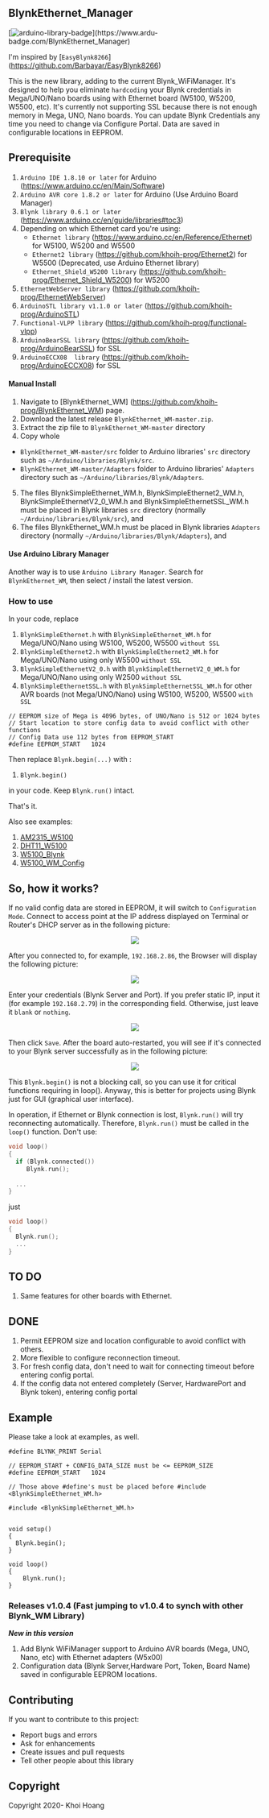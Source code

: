 ## BlynkEthernet_Manager

[![arduino-library-badge](https://www.ardu-badge.com/badge/BlynkEthernet_Manager.svg?)](https://www.ardu-badge.com/BlynkEthernet_Manager)

I'm inspired by [`EasyBlynk8266`] (https://github.com/Barbayar/EasyBlynk8266)

This is the new library, adding to the current Blynk_WiFiManager. It's designed to help you eliminate `hardcoding` your Blynk credentials in Mega/UNO/Nano boards using with Ethernet board (W5100, W5200, W5500, etc). It's currently not supporting SSL because there is not enough memory in Mega, UNO, Nano boards.
You can update Blynk Credentials any time you need to change via Configure Portal. Data are saved in configurable locations in EEPROM.

## Prerequisite
1. `Arduino IDE 1.8.10 or later` for Arduino (https://www.arduino.cc/en/Main/Software)
2. `Arduino AVR core 1.8.2 or later` for Arduino (Use Arduino Board Manager)
3. `Blynk library 0.6.1 or later` (https://www.arduino.cc/en/guide/libraries#toc3)
4. Depending on which Ethernet card you're using:
   - `Ethernet library` (https://www.arduino.cc/en/Reference/Ethernet) for W5100, W5200 and W5500
   - `Ethernet2 library` (https://github.com/khoih-prog/Ethernet2) for W5500 (Deprecated, use Arduino Ethernet library)
   - `Ethernet_Shield_W5200 library` (https://github.com/khoih-prog/Ethernet_Shield_W5200) for W5200
5. `EthernetWebServer library` (https://github.com/khoih-prog/EthernetWebServer)
6. `ArduinoSTL library v1.1.0 or later` (https://github.com/khoih-prog/ArduinoSTL)
7. `Functional-VLPP library` (https://github.com/khoih-prog/functional-vlpp)
8. `ArduinoBearSSL library` (https://github.com/khoih-prog/ArduinoBearSSL) for SSL
9. `ArduinoECCX08  library` (https://github.com/khoih-prog/ArduinoECCX08)  for SSL

#### Manual Install

1. Navigate to [BlynkEthernet_WM] (https://github.com/khoih-prog/BlynkEthernet_WM) page.
2. Download the latest release `BlynkEthernet_WM-master.zip`.
3. Extract the zip file to `BlynkEthernet_WM-master` directory 
4. Copy whole 
  - `BlynkEthernet_WM-master/src` folder to Arduino libraries' `src` directory such as `~/Arduino/libraries/Blynk/src`.
  - `BlynkEthernet_WM-master/Adapters` folder to Arduino libraries' `Adapters` directory such as `~/Arduino/libraries/Blynk/Adapters`.

5. The files BlynkSimpleEthernet_WM.h, BlynkSimpleEthernet2_WM.h, BlynkSimpleEthernetV2_0_WM.h and BlynkSimpleEthernetSSL_WM.h must be placed in Blynk libraries `src` directory (normally `~/Arduino/libraries/Blynk/src`), and 
6. The files BlynkEthernet_WM.h must be placed in Blynk libraries `Adapters` directory (normally `~/Arduino/libraries/Blynk/Adapters`), and 

#### Use Arduino Library Manager
Another way is to use `Arduino Library Manager`. Search for `BlynkEthernet_WM`, then select / install the latest version.

### How to use

In your code, replace
1. `BlynkSimpleEthernet.h`      with `BlynkSimpleEthernet_WM.h`      for Mega/UNO/Nano using W5100, W5200, W5500 `without SSL`
2. `BlynkSimpleEthernet2.h`     with `BlynkSimpleEthernet2_WM.h`     for Mega/UNO/Nano using only W5500 `without SSL`
3. `BlynkSimpleEthernetV2_0.h`  with `BlynkSimpleEthernetV2_0_WM.h`  for Mega/UNO/Nano using only W2500 `without SSL`
4. `BlynkSimpleEthernetSSL.h`   with `BlynkSimpleEthernetSSL_WM.h`   for other AVR boards (not Mega/UNO/Nano) using W5100, W5200, W5500 `with SSL`


```
// EEPROM size of Mega is 4096 bytes, of UNO/Nano is 512 or 1024 bytes
// Start location to store config data to avoid conflict with other functions
// Config Data use 112 bytes from EEPROM_START
#define EEPROM_START   1024

```

Then replace `Blynk.begin(...)` with :

1. `Blynk.begin()`

in your code. Keep `Blynk.run()` intact.

That's it.

Also see examples: 
1. [AM2315_W5100](examples/AM2315_W5100)
2. [DHT11_W5100](examples/DHT11_W5100)
3. [W5100_Blynk](examples/W5100_Blynk) 
4. [W5100_WM_Config](examples/W5100_WM_Config)


## So, how it works?
If no valid config data are stored in EEPROM, it will switch to `Configuration Mode`. Connect to access point at the IP address displayed on Terminal or Router's DHCP server as in the following picture:

<p align="center">
    <img src="https://github.com/khoih-prog/BlynkEthernet_WM/blob/master/pics/Selection_1.png">
</p>

After you connected to, for example, `192.168.2.86`, the Browser will display the following picture:

<p align="center">
    <img src="https://github.com/khoih-prog/BlynkEthernet_WM/blob/master/pics/Selection_2.png">
</p>

Enter your credentials (Blynk Server and Port). If you prefer static IP, input it (for example `192.168.2.79`) in the corresponding field. Otherwise, just leave it `blank` or `nothing`.

<p align="center">
    <img src="https://github.com/khoih-prog/BlynkEthernet_WM/blob/master/pics/Selection_3.png">
</p>

Then click `Save`. After the  board auto-restarted, you will see if it's connected to your Blynk server successfully as in  the following picture:

<p align="center">
    <img src="https://github.com/khoih-prog/BlynkEthernet_WM/blob/master/pics/Selection_4.png">
</p>

This `Blynk.begin()` is not a blocking call, so you can use it for critical functions requiring in loop(). 
Anyway, this is better for projects using Blynk just for GUI (graphical user interface).

In operation, if Ethernet or Blynk connection is lost, `Blynk.run()` will try reconnecting automatically. Therefore, `Blynk.run()` must be called in the `loop()` function. Don't use:

```cpp
void loop()
{
  if (Blynk.connected())
     Blynk.run();
     
  ...
}
```
just

```cpp
void loop()
{
  Blynk.run();
  ...
}
```

## TO DO

1. Same features for other boards with Ethernet.

## DONE

1. Permit EEPROM size and location configurable to avoid conflict with others.
2. More flexible to configure reconnection timeout.
3. For fresh config data, don't need to wait for connecting timeout before entering config portal.
4. If the config data not entered completely (Server, HardwarePort and Blynk token), entering config portal


## Example
Please take a look at examples, as well.
```
#define BLYNK_PRINT Serial

// EEPROM_START + CONFIG_DATA_SIZE must be <= EEPROM_SIZE
#define EEPROM_START   1024

// Those above #define's must be placed before #include <BlynkSimpleEthernet_WM.h>

#include <BlynkSimpleEthernet_WM.h>


void setup() 
{
  Blynk.begin();
}

void loop() 
{
    Blynk.run();
}
```
### Releases v1.0.4 (Fast jumping to v1.0.4 to synch with other Blynk_WM Library)

***New in this version***

1. Add Blynk WiFiManager support to Arduino AVR boards (Mega, UNO, Nano, etc) with Ethernet adapters (W5x00)
2. Configuration data (Blynk Server,Hardware Port, Token, Board Name) saved in configurable EEPROM locations.

## Contributing

If you want to contribute to this project:
- Report bugs and errors
- Ask for enhancements
- Create issues and pull requests
- Tell other people about this library

## Copyright

Copyright 2020- Khoi Hoang
